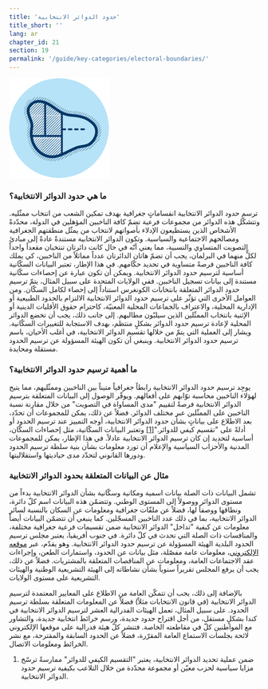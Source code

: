 ```yaml
---
title: 'حدود الدوائر الانتخابية'
title_short: ''
lang: ar
chapter_id: 21
section: 19
permalink: '/guide/key-categories/electoral-boundaries/'
---
```


![حدود الدوائر الانتخابية](/assets/images/inventory/categories/electoral-boundaries.png)

### ما هي حدود الدوائر الانتخابية؟

ترسم حدود الدوائر الانتخابية انقساماتٍ جغرافية بهدف تمكين الشعب من انتخاب ممثّليه. وتتشكّل هذه الدوائر من مجموعات فرعية تضمّ كافة الناخبين المؤهلين في الدولة، محدّدةً الأشخاص الذين يستطيعون الإدلاء بأصواتهم لانتخاب من يمثّل منطقتهم الجغرافية ومصالحهم الاجتماعية والسياسية. وتكون الدوائر الانتخابية مستندةً عادةً إلى مبادئ التصويت المتساوي والنسبية، مما يعني أنّه في حال كانت دائرتان تنتخبان مقعداً واحداً لكلٍّ منهما في البرلمان، يجب أن تضمّ هاتان الدائرتان عدداً مماثلاً من الناخبين، كي يملك كافة الناخبين فرصةً متساوية في تحديد حكّامهم. في هذا الإطار، تعتبر البيانات السكّانية أساسية لترسيم حدود الدوائر الانتخابية. ويمكن أن تكون عبارة عن إحصاءات سكّانية مستندة إلى بيانات تسجيل الناخبين. ففي الولايات المتحدة على سبيل المثال، يتمّ ترسيم حدود الدوائر المتعلقة بانتخابات الكونغرس استناداً إلى إحصاء لكامل السكّان. ومن العوامل الأخرى التي تؤثّر على ترسيم حدود الدوائر الانتخابية الالتزام بالحدود الطبيعية أو الإدارية المحلية، والاعتراف بالجماعات المحلية المعنيّة، كاحترام حقوق الأقليات الدينية أو الإثنية بانتخاب الممثّلين الذين سيلبّون مطالبهم. إلى جانب ذلك، يجب أن تخضع الدوائر المحلية لإعادة ترسيم حدود الدوائر بشكلٍ منتظم، بهدف الاستجابة للتغييرات السكّانية. ويشار إلى العملية التي يتمّ من خلالها تقسيم الدوائر الانتخابية، في أغلب الأحيان، باسم ترسيم حدود الدوائر الانتخابية. وينبغي أن تكون الهيئة المسؤولة عن ترسيم الحدود مستقلة ومحايدة.

### ما أهمية ترسيم حدود الدوائر الانتخابية؟

يوجِد ترسيم حدود الدوائر الانتخابية رابطاً جغرافياً متيناً بين الناخبين وممثّليهم، مما يتيح لهؤلاء الناخبين محاسبة نوّابهم على أفعالهم. ويوفّر الوصول إلى البيانات المتعلقة بترسيم الدوائر الانتخابية فرصةً لتقييم "مدى المساواة في التصويت" من خلال مقارنة نسبة الناخبين على الممثّلين عبر مختلف الدوائر. فضلاً عن ذلك، يمكن للمجموعات أن تحدّد، بعد الاطلاع على بياناتٍ بشأن حدود الدوائر الانتخابية، أوجه التمييز عند ترسيم الحدود أو أدلةً على "تقسيم كيفي للدوائر."[\[1\]](#footnote-1) وتعتبر البيانات السكّانية، مثل إحصاءات السكّان، أساسية لتحديد إن كان ترسيم الدوائر الانتخابية عادلاً. في هذا الإطار، يمكن للمجموعات المدنية والأحزاب السياسية والإعلام أن تورد معلومات بشأن بنية سلطة ترسيم الحدود ودورها القانوني لتحدّد مدى حياديتها واستقلاليتها.

### مثال عن البيانات المتعلقة بحدود الدوائر الانتخابية

تشمل البيانات ذات الصلة بيانات اسمية ومكانية وسكّانية بشأن الدوائر الانتخابية بدءاً من مستوى الدوائر ووصولاً إلى المستوى الوطني. وتتضمّن هذه البيانات اسم كلّ دائرة، ونطاقها ووصفاً لها، فضلاً عن ملفّات جغرافية ومعلومات عن السكان بالنسبة لسائر الدوائر الانتخابية، بما في ذلك عدد الناخبين المسجّلين. كما ينبغي أن تتضمّن البيانات أيضاً معلومات عن كيفية "تداخل" الدوائر الانتخابية ضمن تقسيمات فرعية جغرافية مختلفة، والمنافسات ذات الصلة التي تحدث في كلّ دائرة. في جنوب أفريقيا، يعتبر مجلس ترسيم الحدود البلدية الهيئة المسؤولة عن ترسيم حدود الدوائر الانتخابية. وهو يقدّم، عبر [موقعه الإلكتروني](http://www.demarcation.org.za/)، معلومات عامة مفصّلة، مثل بيانات عن الحدود، واستمارات الطعن، وإجراءات عقد الاجتماعات العامة، ومعلومات عن المناقصات المتعلقة بالمشتريات. فضلاً عن ذلك، يجب أن يرفع المجلس تقريراً سنوياً بشأن نشاطاته إلى الهيئة التشريعية الوطنية والهيئات التشريعية على مستوى الولايات.

بالإضافة إلى ذلك، يجب أن تتمكّن العامة من الاطلاع على المعايير المعتمدة لترسيم الدوائر الانتخابية (في قانون الانتخابات مثلاً) فضلاً عن المعلومات المتعلقة بسلطة ترسيم الحدود. على سبيل المثال، تعمل الهيئات الفدرالية العشر لترسيم الدوائر الانتخابية في كندا بشكلٍ مستقل، من أجل اقتراح حدود جديدة، ورسم خرائط انتخابية جديدة، والتشاور مع المواطنين كلّ في مقاطعته الخاصة. فتنشر كلّ هيئة فدرالية على موقعها الإلكتروني لائحة بجلسات الاستماع العامة المقرّرة، فضلاً عن الحدود السابقة والمقترحة، مع نشر الخرائط ومعلومات الاتصال.

1.  [](#reference-1)ضمن عملية تحديد الدوائر الانتخابية، يعتبر "التقسيم الكيفي للدوائر" ممارسةً ترسّخ مزايا سياسية لحزب معيّن أو مجموعة محدّدة من خلال التلاعب بكيفية ترسيم حدود الدوائر الانتخابية.

